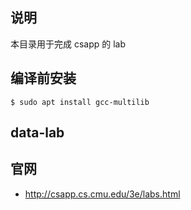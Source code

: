 
## 说明
本目录用于完成 csapp 的 lab

## 编译前安装
```
$ sudo apt install gcc-multilib
```

## data-lab

## 官网
* http://csapp.cs.cmu.edu/3e/labs.html
